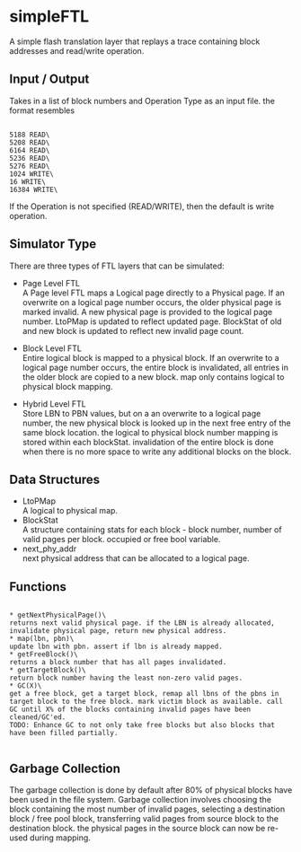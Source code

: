 # simpleFTL

A simple flash translation layer that replays a trace containing block addresses and read/write operation.

## Input / Output

Takes in a list of block numbers and Operation Type as an input file. the format resembles

<code>
5188 READ\
5208 READ\
6164 READ\
5236 READ\
5276 READ\
1024 WRITE\
16 WRITE\
16384 WRITE\
</code>

If the Operation is not specified (READ/WRITE), then the default is write operation.

## Simulator Type

There are three types of FTL layers that can be simulated:

* Page Level FTL\
A Page level FTL maps a Logical page directly to a Physical page. If an overwrite on a logical page number occurs, the older physical page is marked invalid. A new physical page is provided to the logical page number. LtoPMap is updated to reflect updated page. BlockStat of old and new block is updated to reflect new invalid page count.
 
* Block Level FTL\
Entire logical block is mapped to a physical block. If an overwrite to a logical page number occurs, the entire block is invalidated, all entries in the older block are copied to a new block. map only contains logical to physical block mapping.

* Hybrid Level FTL\
Store LBN to PBN values, but on a an overwrite to a logical page number, the new physical block is looked up in the next free entry of the same block location. the logical to physical block number mapping is stored within each blockStat. invalidation of the entire block is done when there is no more space to write any additional blocks on the block.

## Data Structures

* LtoPMap\
A logical to physical map.
* BlockStat\
A structure containing stats for each block - block number, number of valid pages per block. occupied or free bool variable.
* next\_phy\_addr\
next physical address that can be allocated to a logical page.

## Functions

<code>
* getNextPhysicalPage()\
returns next valid physical page. if the LBN is already allocated, invalidate physical page, return new physical address.
* map(lbn, pbn)\
update lbn with pbn. assert if lbn is already mapped.
* getFreeBlock()\
returns a block number that has all pages invalidated.
* getTargetBlock()\
return block number having the least non-zero valid pages.
* GC(X)\
get a free block, get a target block, remap all lbns of the pbns in target block to the free block. mark victim block as available. call GC until X% of the blocks containing invalid pages have been cleaned/GC'ed.
TODO: Enhance GC to not only take free blocks but also blocks that have been filled partially.

</code>

## Garbage Collection

The garbage collection is done by default after 80\% of physical blocks have been used in the file system. Garbage collection involves choosing the block containing the most number of invalid pages, selecting a destination block / free pool block, transferring valid pages from source block to the destination block. the physical pages in the source block can now be re-used during mapping.

